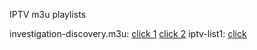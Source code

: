 IPTV m3u playlists

investigation-discovery.m3u: [click 1](/investigation-discovery.m3u8) [click 2](/investigation-discovery2.m3u8)
iptv-list1: [click](/iptv-list1.m3u)
